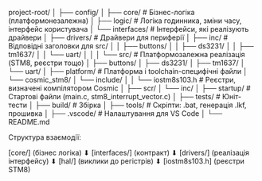 project-root/
│
├── config/
│
├── core/                       # Бізнес-логіка (платформонезалежна)
│   ├── logic/                  # Логіка годинника, зміни часу, інтерфейс користувача
│   └── interfaces/             # Інтерфейси, які реалізують драйвери
│
├── drivers/                    # Драйвери для периферії
│   ├── inc/                    # Відповідні заголовки для src/
│   │   ├── buttons/
│   │   ├── ds3231/
│   │   ├── tm1637/
│   │   └── uart/
│   │
│   └── src/                    # Платформозалежна реалізація (STM8, реєстри тощо)
│       ├── buttons/
│       ├── ds3231/
│       ├── tm1637/
│       └── uart/
│
├── platform/                   # Платформа і toolchain-специфічні файли
│   └── cosmic_stm8/
│       └── include/
│       │   └── iostm8s103.h    # Реєстри, визначені компілятором Cosmic
│       ├── scr/
│       └── inc/
│
├── startup/                    # Стартові файли (main.c, stm8_interrupt_vector.c)
│
├── tests/                      # Юніт-тести
│
├── build/                      # Збірка
│
├── tools/                      # Скріпти: .bat, генерація .lkf, прошивка
│
├── .vscode/                    # Налаштування для VS Code
│
└── README.md

Структура взаємодії:

[core/] (бізнес логіка)
     ⬇
[interfaces/] (контракт)
     ⬇
[drivers/] (реалізація інтерфейсу)
     ⬇
[hal/] (виклики до регістрів)
     ⬇
[iostm8s103.h] (реєстри STM8)

